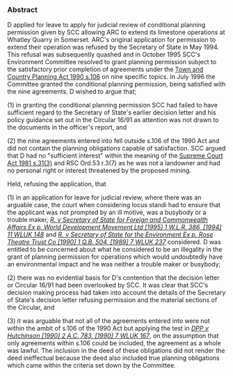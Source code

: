 ### Abstract

D applied for leave to apply for judicial review of conditional planning permission given by SCC allowing ARC to extend its limestone operations at Whatley Quarry in Somerset. ARC's original application for permission to extend their operation was refused by the Secretary of State in May 1994. This refusal was subsequently quashed and in October 1995 SCC's Environment Committee resolved to grant planning permission subject to the satisfactory prior completion of agreements under the [Town and Country Planning Act 1990 s.106](https://uk.westlaw.com/Document/I750B6EC0E44911DA8D70A0E70A78ED65/View/FullText.html?originationContext=document&transitionType=DocumentItem&ppcid=f4ff1efe1de24085ade77d4710756c92&contextData=(sc.Default)) on nine specific topics. In July 1996 the Committee granted the conditional planning permission, being satisfied with the nine agreements. D wished to argue that; 

(1) in granting the conditional planning permission SCC had failed to have sufficient regard to the Secretary of State's earlier decision letter and his policy guidance set out in the Circular 16/91 as attention was not drawn to the documents in the officer's report, and 

(2) the nine agreements entered into fell outside s.106 of the 1990 Act and did not contain the planning obligations capable of satisfaction. SCC argued that D had no "sufficient interest" within the meaning of the [Supreme Court Act 1981 s.31(3)](https://uk.westlaw.com/Document/I0C55BFB0E44A11DA8D70A0E70A78ED65/View/FullText.html?originationContext=document&transitionType=DocumentItem&ppcid=f4ff1efe1de24085ade77d4710756c92&contextData=(sc.Default)) and RSC Ord.53 r.3(7) as he was not a landowner and had no personal right or interest threatened by the proposed mining.

Held, refusing the application, that 

(1) in an application for leave for judicial review, where there was an arguable case, the court when considering locus standi had to ensure that the applicant was not prompted by an ill motive, was a busybody or a trouble maker, _[R. v Secretary of State for Foreign and Commonwealth Affairs Ex p. World Development Movement Ltd [1995] 1 W.L.R. 386, [1994] 11 WLUK 148](https://uk.westlaw.com/Document/I653F8F60E42811DA8FC2A0F0355337E9/View/FullText.html?originationContext=document&transitionType=DocumentItem&ppcid=f4ff1efe1de24085ade77d4710756c92&contextData=(sc.Default))_ and _[R. v Secretary of State for the Environment Ex p. Rose Theatre Trust Co [1990] 1 Q.B. 504, [1989] 7 WLUK 237](https://uk.westlaw.com/Document/I655A9170E42811DA8FC2A0F0355337E9/View/FullText.html?originationContext=document&transitionType=DocumentItem&ppcid=f4ff1efe1de24085ade77d4710756c92&contextData=(sc.Default))_ considered. D was entitled to be concerned about what he considered to be an illegality in the grant of planning permission for operations which would undoubtedly have an environmental impact and he was neither a trouble maker or busybody; 

(2) there was no evidential basis for D's contention that the decision letter or Circular 16/91 had been overlooked by SCC. It was clear that SCC's decision making process had taken into account the details of the Secretary of State's decision letter refusing permission and the material sections of the Circular, and 

(3) it was arguable that not all of the agreements entered into were not within the ambit of s.106 of the 1990 Act but applying the test in _[DPP v Hutchinson [1990] 2 A.C. 783, [1990] 7 WLUK 167](https://uk.westlaw.com/Document/I9AEEF520E42711DA8FC2A0F0355337E9/View/FullText.html?originationContext=document&transitionType=DocumentItem&ppcid=f4ff1efe1de24085ade77d4710756c92&contextData=(sc.Default))_, on the assumption that only agreements within s.106 could be included, the agreement as a whole was lawful. The inclusion in the deed of these obligations did not render the deed ineffectual because the deed also included true planning obligations which came within the criteria set down by the Committee.